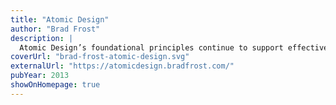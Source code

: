 ```yaml
---
title: "Atomic Design"
author: "Brad Frost"
description: |
  Atomic Design’s foundational principles continue to support effective UI development. By providing a systematic framework, Atomic Design enables teams to create consistent, scalable interfaces and fosters collaboration between designers and developers.
coverUrl: "brad-frost-atomic-design.svg"
externalUrl: "https://atomicdesign.bradfrost.com/"
pubYear: 2013
showOnHomepage: true
---
```

